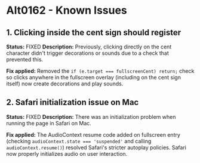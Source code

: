 # Alt0162 - Known Issues

## 1. Clicking inside the cent sign should register
**Status:** FIXED
**Description:** Previously, clicking directly on the cent character didn't trigger decorations or sounds due to a check that prevented this.

**Fix applied:** Removed the `if (e.target === fullscreenCent) return;` check so clicks anywhere in the fullscreen overlay (including on the cent sign itself) now create decorations and play sounds.

## 2. Safari initialization issue on Mac
**Status:** FIXED
**Description:** There was an initialization problem when running the page in Safari on Mac.

**Fix applied:** The AudioContext resume code added on fullscreen entry (checking `audioContext.state === 'suspended'` and calling `audioContext.resume()`) resolved Safari's stricter autoplay policies. Safari now properly initializes audio on user interaction.
